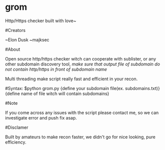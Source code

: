 # grom

Http/Https checker built with love~

#Creators

~Elon Dusk
~majksec

#About

Open source http/https checker witch can cooperate with sublister, or any other subdomain discovery tool,
*make sure that output file of subdomain do not contain http/https in front of subdomain name*

Multi threading make script really fast and efficient in your recon.

#Syntax: $python grom.py {define your subdomain file(ex. subdomains.txt)} {define name of file witch will contain subdomains}

#Note

If you come across any issues with the script please contact me, so we can investigate error and push fix asap.

#Disclamer

Built by amateurs to make recon faster, we didn't go for nice looking, pure efficiency.

